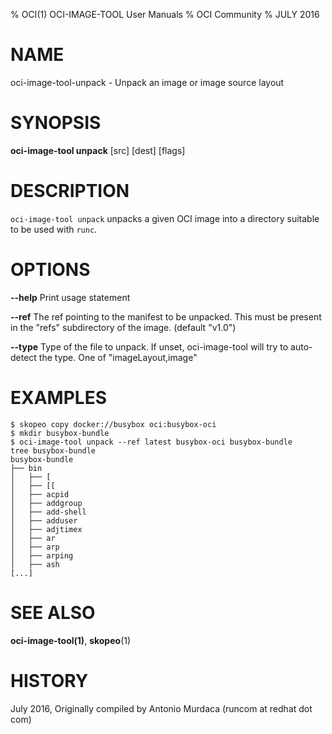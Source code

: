 % OCI(1) OCI-IMAGE-TOOL User Manuals
% OCI Community
% JULY 2016
# NAME
oci-image-tool-unpack \- Unpack an image or image source layout

# SYNOPSIS
**oci-image-tool unpack** [src] [dest] [flags]

# DESCRIPTION
`oci-image-tool unpack` unpacks a given OCI image into a directory suitable to be used with `runc`.


# OPTIONS
**--help**
  Print usage statement

**--ref**
  The ref pointing to the manifest to be unpacked. This must be present in the "refs" subdirectory of the image. (default "v1.0")

**--type**
  Type of the file to unpack. If unset, oci-image-tool will try to auto-detect the type. One of "imageLayout,image"

# EXAMPLES
```
$ skopeo copy docker://busybox oci:busybox-oci
$ mkdir busybox-bundle
$ oci-image-tool unpack --ref latest busybox-oci busybox-bundle
tree busybox-bundle
busybox-bundle
├── bin
│   ├── [
│   ├── [[
│   ├── acpid
│   ├── addgroup
│   ├── add-shell
│   ├── adduser
│   ├── adjtimex
│   ├── ar
│   ├── arp
│   ├── arping
│   ├── ash
[...]
```

# SEE ALSO
**oci-image-tool(1)**, **skopeo**(1)

# HISTORY
July 2016, Originally compiled by Antonio Murdaca (runcom at redhat dot com)
